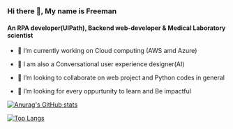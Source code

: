 ### Hi there 👋, My name is Freeman

####  An RPA developer(UIPath),  Backend web-developer & Medical Laboratory scientist
- 🔭 I’m currently working on Cloud computing (AWS amd Azure)

- 🌱 I am also a Conversational user experience designer(AI)

- 👯 I’m looking to collaborate on web project and Python codes in general

- 🤔 I’m looking for every oppurtunity to learn and Be impactful

[![Anurag's GitHub stats](https://github-readme-stats.vercel.app/api?username=Freeman-kuch&show_icons=true&theme=dracula)](https://github.com/anuraghazra/github-readme-stats)

   [![Top Langs](https://github-readme-stats.vercel.app/api/top-langs/?username=Freeman-kuch)](https://github.com/anuraghazra/github-readme-stats)
